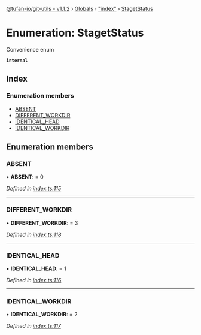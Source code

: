 [@tufan-io/git-utils - v1.1.2](../README.md) › [Globals](../globals.md) › ["index"](../modules/_index_.md) › [StagetStatus](_index_.stagetstatus.md)

# Enumeration: StagetStatus

Convenience enum

**`internal`** 

## Index

### Enumeration members

* [ABSENT](_index_.stagetstatus.md#absent)
* [DIFFERENT_WORKDIR](_index_.stagetstatus.md#different_workdir)
* [IDENTICAL_HEAD](_index_.stagetstatus.md#identical_head)
* [IDENTICAL_WORKDIR](_index_.stagetstatus.md#identical_workdir)

## Enumeration members

###  ABSENT

• **ABSENT**: = 0

*Defined in [index.ts:115](https://github.com/tufan-io/git-utils/blob/1e41f91/src/index.ts#L115)*

___

###  DIFFERENT_WORKDIR

• **DIFFERENT_WORKDIR**: = 3

*Defined in [index.ts:118](https://github.com/tufan-io/git-utils/blob/1e41f91/src/index.ts#L118)*

___

###  IDENTICAL_HEAD

• **IDENTICAL_HEAD**: = 1

*Defined in [index.ts:116](https://github.com/tufan-io/git-utils/blob/1e41f91/src/index.ts#L116)*

___

###  IDENTICAL_WORKDIR

• **IDENTICAL_WORKDIR**: = 2

*Defined in [index.ts:117](https://github.com/tufan-io/git-utils/blob/1e41f91/src/index.ts#L117)*

